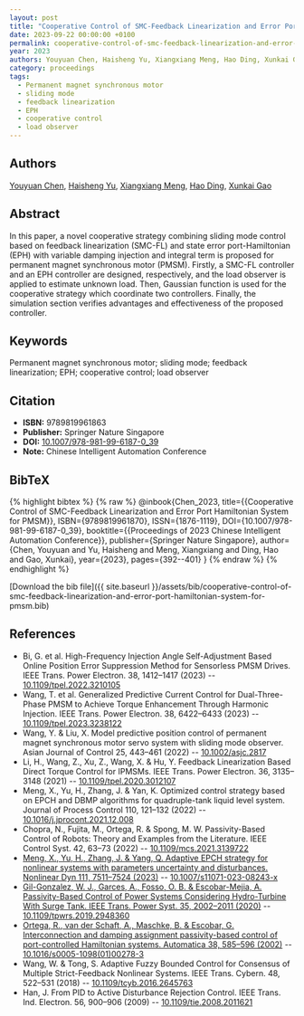 ```yaml
---
layout: post
title: "Cooperative Control of SMC-Feedback Linearization and Error Port Hamiltonian System for PMSM"
date: 2023-09-22 00:00:00 +0100
permalink: cooperative-control-of-smc-feedback-linearization-and-error-port-hamiltonian-system-for-pmsm
year: 2023
authors: Youyuan Chen, Haisheng Yu, Xiangxiang Meng, Hao Ding, Xunkai Gao
category: proceedings
tags:
  - Permanent magnet synchronous motor
  - sliding mode
  - feedback linearization
  - EPH
  - cooperative control
  - load observer
---
```

 
## Authors
[Youyuan Chen](authors/youyuan-chen), [Haisheng Yu](authors/haisheng-yu), [Xiangxiang Meng](authors/xiangxiang-meng), [Hao Ding](authors/hao-ding), [Xunkai Gao](authors/xunkai-gao)
 
## Abstract
In this paper, a novel cooperative strategy combining sliding mode control based on feedback linearization (SMC-FL) and state error port-Hamiltonian (EPH) with variable damping injection and integral term is proposed for permanent magnet synchronous motor (PMSM). Firstly, a SMC-FL controller and an EPH controller are designed, respectively, and the load observer is applied to estimate unknown load. Then, Gaussian function is used for the cooperative strategy which coordinate two controllers. Finally, the simulation section verifies advantages and effectiveness of the proposed controller.
 
## Keywords
Permanent magnet synchronous motor; sliding mode; feedback linearization; EPH; cooperative control; load observer
 
## Citation
- **ISBN:** 9789819961863
- **Publisher:** Springer Nature Singapore
- **DOI:** [10.1007/978-981-99-6187-0_39](https://doi.org/10.1007/978-981-99-6187-0_39)
- **Note:** Chinese Intelligent Automation Conference
 
## BibTeX
{% highlight bibtex %}
{% raw %}
@inbook{Chen_2023,
  title={{Cooperative Control of SMC-Feedback Linearization and Error Port Hamiltonian System for PMSM}},
  ISBN={9789819961870},
  ISSN={1876-1119},
  DOI={10.1007/978-981-99-6187-0_39},
  booktitle={{Proceedings of 2023 Chinese Intelligent Automation Conference}},
  publisher={Springer Nature Singapore},
  author={Chen, Youyuan and Yu, Haisheng and Meng, Xiangxiang and Ding, Hao and Gao, Xunkai},
  year={2023},
  pages={392--401}
}
{% endraw %}
{% endhighlight %}
 
[Download the bib file]({{ site.baseurl }}/assets/bib/cooperative-control-of-smc-feedback-linearization-and-error-port-hamiltonian-system-for-pmsm.bib)
 
## References
- Bi, G. et al. High-Frequency Injection Angle Self-Adjustment Based Online Position Error Suppression Method for Sensorless PMSM Drives. IEEE Trans. Power Electron. 38, 1412–1417 (2023) -- [10.1109/tpel.2022.3210105](https://doi.org/10.1109/tpel.2022.3210105)
- Wang, T. et al. Generalized Predictive Current Control for Dual-Three-Phase PMSM to Achieve Torque Enhancement Through Harmonic Injection. IEEE Trans. Power Electron. 38, 6422–6433 (2023) -- [10.1109/tpel.2023.3238122](https://doi.org/10.1109/tpel.2023.3238122)
- Wang, Y. & Liu, X. Model predictive position control of permanent magnet synchronous motor servo system with sliding mode observer. Asian Journal of Control 25, 443–461 (2022) -- [10.1002/asjc.2817](https://doi.org/10.1002/asjc.2817)
- Li, H., Wang, Z., Xu, Z., Wang, X. & Hu, Y. Feedback Linearization Based Direct Torque Control for IPMSMs. IEEE Trans. Power Electron. 36, 3135–3148 (2021) -- [10.1109/tpel.2020.3012107](https://doi.org/10.1109/tpel.2020.3012107)
- Meng, X., Yu, H., Zhang, J. & Yan, K. Optimized control strategy based on EPCH and DBMP algorithms for quadruple-tank liquid level system. Journal of Process Control 110, 121–132 (2022) -- [10.1016/j.jprocont.2021.12.008](https://doi.org/10.1016/j.jprocont.2021.12.008)
- Chopra, N., Fujita, M., Ortega, R. & Spong, M. W. Passivity-Based Control of Robots: Theory and Examples from the Literature. IEEE Control Syst. 42, 63–73 (2022) -- [10.1109/mcs.2021.3139722](https://doi.org/10.1109/mcs.2021.3139722)
- [Meng, X., Yu, H., Zhang, J. & Yang, Q. Adaptive EPCH strategy for nonlinear systems with parameters uncertainty and disturbances. Nonlinear Dyn 111, 7511–7524 (2023)](adaptive-epch-strategy-for-nonlinear-systems-with-parameters-uncertainty-and-disturbances) -- [10.1007/s11071-023-08243-x](https://doi.org/10.1007/s11071-023-08243-x)
- [Gil-Gonzalez, W. J., Garces, A., Fosso, O. B. & Escobar-Mejia, A. Passivity-Based Control of Power Systems Considering Hydro-Turbine With Surge Tank. IEEE Trans. Power Syst. 35, 2002–2011 (2020)](passivity-based-control-of-power-systems-considering-hydro-turbine-with-surge-tank) -- [10.1109/tpwrs.2019.2948360](https://doi.org/10.1109/tpwrs.2019.2948360)
- [Ortega, R., van der Schaft, A., Maschke, B. & Escobar, G. Interconnection and damping assignment passivity-based control of port-controlled Hamiltonian systems. Automatica 38, 585–596 (2002)](interconnection-and-damping-assignment-passivity-based-control-of-port-controlled-hamiltonian-systems) -- [10.1016/s0005-1098(01)00278-3](https://doi.org/10.1016/s0005-1098(01)00278-3)
- Wang, W. & Tong, S. Adaptive Fuzzy Bounded Control for Consensus of Multiple Strict-Feedback Nonlinear Systems. IEEE Trans. Cybern. 48, 522–531 (2018) -- [10.1109/tcyb.2016.2645763](https://doi.org/10.1109/tcyb.2016.2645763)
- Han, J. From PID to Active Disturbance Rejection Control. IEEE Trans. Ind. Electron. 56, 900–906 (2009) -- [10.1109/tie.2008.2011621](https://doi.org/10.1109/tie.2008.2011621)

